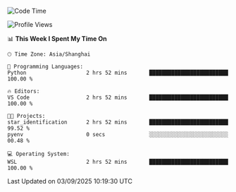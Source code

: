 <!--START_SECTION:waka-->
![Code Time](http://img.shields.io/badge/Code%20Time-3%2C096%20hrs%2040%20mins-blue)

![Profile Views](http://img.shields.io/badge/Profile%20Views-0-blue)

📊 **This Week I Spent My Time On** 

```text
🕑︎ Time Zone: Asia/Shanghai

💬 Programming Languages: 
Python                   2 hrs 52 mins       █████████████████████████   100.00 % 

🔥 Editors: 
VS Code                  2 hrs 52 mins       █████████████████████████   100.00 % 

🐱‍💻 Projects: 
star_identification      2 hrs 52 mins       █████████████████████████   99.52 % 
pyenv                    0 secs              ░░░░░░░░░░░░░░░░░░░░░░░░░   00.48 % 

💻 Operating System: 
WSL                      2 hrs 52 mins       █████████████████████████   100.00 % 
```


 Last Updated on 03/09/2025 10:19:30 UTC
<!--END_SECTION:waka-->
